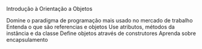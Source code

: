 Introdução à Orientação a Objetos

Domine o paradigma de programação mais usado no mercado de trabalho
Entenda o que são referencias e objetos
Use atributos, métodos da instância e da classe
Define objetos através de construtores
Aprenda sobre encapsulamento
